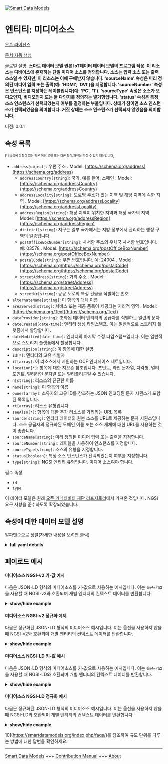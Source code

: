 <!-- 10-Header -->    
[![Smart Data Models](https://smartdatamodels.org/wp-content/uploads/2022/01/SmartDataModels_logo.png "Logo")](https://smartdatamodels.org)    
엔티티: 미디어소스    
==========<!-- /10-Header -->    
<!-- 15-License -->    
[오픈 라이선스](https://github.com/smart-data-models//dataModel.OCF/blob/master/mediaSource/LICENSE.md)    
[문서 자동 생성](https://docs.google.com/presentation/d/e/2PACX-1vTs-Ng5dIAwkg91oTTUdt8ua7woBXhPnwavZ0FxgR8BsAI_Ek3C5q97Nd94HS8KhP-r_quD4H0fgyt3/pub?start=false&loop=false&delayms=3000#slide=id.gb715ace035_0_60)    
<!-- /15-License -->    
<!-- 20-Description -->    
글로벌 설명: **스마트 데이터 모델 원본 IoT데이터 데이터 모델의 프로그램 적응. 이 리소스는 디바이스에 존재하는 단일 미디어 소스를 정의합니다. 소스는 입력 소스 또는 출력 소스일 수 있지만, 이 리소스는 이에 구애받지 않습니다. 'sourceName' 속성은 미리 정의된 미디어 입력 또는 출력(예: 'HDMI', 'DVI')을 지정합니다. 'sourceNumber' 속성은 인스턴스를 지정하는 레이블입니다(예: 'PC', '1'). 'sourceType' 속성은 소스가 오디오인지, 비디오인지 또는 둘 다인지를 정의하는 열거형입니다. 'status' 속성은 특정 소스 인스턴스가 선택되었는지 여부를 결정하는 부울입니다.  상태가 참이면 소스 인스턴스가 선택되었음을 의미합니다.  거짓 상태는 소스 인스턴스가 선택되지 않았음을 의미합니다.**    
버전: 0.0.1    
<!-- /20-Description -->    
<!-- 30-PropertiesList -->    
## 속성 목록    
<sup><sub>[*] 속성에 유형이 없는 것은 여러 유형 또는 다른 형식/패턴을 가질 수 있기 때문입니다</sub></sup>.    
- `address[object]`: 우편 주소  . Model: [https://schema.org/address](https://schema.org/address)	- `addressCountry[string]`: 국가. 예를 들어, 스페인  . Model: [https://schema.org/addressCountry](https://schema.org/addressCountry)    
	- `addressLocality[string]`: 도로명 주소가 있는 지역 및 해당 지역에 속한 지역  . Model: [https://schema.org/addressLocality](https://schema.org/addressLocality)    
	- `addressRegion[string]`: 해당 지역이 위치한 지역과 해당 국가의 지역  . Model: [https://schema.org/addressRegion](https://schema.org/addressRegion)    
	- `district[string]`: 지구는 일부 국가에서는 지방 정부에서 관리하는 행정 구역의 일종입니다.      
	- `postOfficeBoxNumber[string]`: 사서함 주소의 우체국 사서함 번호입니다. 예: 03578  . Model: [https://schema.org/postOfficeBoxNumber](https://schema.org/postOfficeBoxNumber)    
	- `postalCode[string]`: 우편 번호입니다. 예: 24004  . Model: [https://schema.org/https://schema.org/postalCode](https://schema.org/https://schema.org/postalCode)    
	- `streetAddress[string]`: 거리 주소  . Model: [https://schema.org/streetAddress](https://schema.org/streetAddress)    
	- `streetNr[string]`: 공공 도로의 특정 건물을 식별하는 번호      
- `alternateName[string]`: 이 항목의 대체 이름  - `areaServed[string]`: 서비스 또는 제공 품목이 제공되는 지리적 영역  . Model: [https://schema.org/Text](https://schema.org/Text)- `dataProvider[string]`: 조화된 데이터 엔티티의 공급자를 식별하는 일련의 문자  - `dateCreated[date-time]`: 엔티티 생성 타임스탬프. 이는 일반적으로 스토리지 플랫폼에서 할당합니다.  - `dateModified[date-time]`: 엔티티의 마지막 수정 타임스탬프입니다. 이는 일반적으로 스토리지 플랫폼에서 할당합니다.  - `description[string]`: 이 항목에 대한 설명  - `id[*]`: 엔티티의 고유 식별자  - `if[array]`: 이 리소스에서 지원하는 OCF 인터페이스 세트입니다.  - `location[*]`: 항목에 대한 지오숀 참조입니다. 포인트, 라인 문자열, 다각형, 멀티포인트, 멀티라인 문자열 또는 멀티폴리곤일 수 있습니다.  - `n[string]`: 리소스의 친근한 이름  - `name[string]`: 이 항목의 이름  - `owner[array]`: 소유자의 고유 ID를 참조하는 JSON 인코딩된 문자 시퀀스가 포함된 목록입니다.  - `rt[array]`: 리소스 유형입니다.  - `seeAlso[*]`: 항목에 대한 추가 리소스를 가리키는 URL 목록  - `source[string]`: 엔티티 데이터의 원본 소스를 URL로 제공하는 문자 시퀀스입니다. 소스 공급자의 정규화된 도메인 이름 또는 소스 개체에 대한 URL을 사용하는 것이 좋습니다.  - `sourceName[string]`: 미리 정의된 미디어 입력 또는 출력을 지정합니다.  - `sourceNumber[string]`: 레이블을 사용하여 인스턴스를 지정합니다.  - `sourceType[string]`: 소스의 유형을 지정합니다.  - `status[boolean]`: 특정 소스 인스턴스가 선택되었는지 여부를 지정합니다.  - `type[string]`: NGSI 엔티티 유형입니다. 미디어 소스여야 합니다.  <!-- /30-PropertiesList -->    
<!-- 35-RequiredProperties -->    
필수 속성    
- `id`  - `type`  <!-- /35-RequiredProperties -->    
<!-- 40-RequiredProperties -->    
이 데이터 모델은 원래 [오픈 커넥티비티 재단 리포지토리](https://github.com/openconnectivityfoundation/IoTDataModels)에서 가져온 것입니다. NGSI 요구 사항을 준수하도록 확장되었습니다.    
<!-- /40-RequiredProperties -->    
<!-- 50-DataModelHeader -->    
## 속성에 대한 데이터 모델 설명    
알파벳순으로 정렬(자세한 내용을 보려면 클릭)    
<!-- /50-DataModelHeader -->    
<!-- 60-ModelYaml -->    
<details><summary><strong>full yaml details</strong></summary>      
```yaml    
mediaSource:      
  description: 'Smart Data Models Program adaptation of the original IoTData data Models. This Resource defines a single media source that exists on a device. The source can be an input source or output source, this resource is agnostic of that. The Property ''sourceName'' specifies a pre-defined media input or output (e.g.''HDMI'', ''DVI''). The Property ''sourceNumber'' is a label to specify the instance (e.g. ''PC'', ''1''). The Property ''sourceType'' is an enumeration defining whether the source is audio, video or both. The Property ''status'' is a boolean that determines if the specific source instance is selected or not.  A status of true means that the source instance is selected.  A status of false means that the source instance is not selected.'      
  properties:      
    address:      
      description: The mailing address      
      properties:      
        addressCountry:      
          description: 'The country. For example, Spain'      
          type: string      
          x-ngsi:      
            model: https://schema.org/addressCountry      
            type: Property      
        addressLocality:      
          description: 'The locality in which the street address is, and which is in the region'      
          type: string      
          x-ngsi:      
            model: https://schema.org/addressLocality      
            type: Property      
        addressRegion:      
          description: 'The region in which the locality is, and which is in the country'      
          type: string      
          x-ngsi:      
            model: https://schema.org/addressRegion      
            type: Property      
        district:      
          description: 'A district is a type of administrative division that, in some countries, is managed by the local government'      
          type: string      
          x-ngsi:      
            type: Property      
        postOfficeBoxNumber:      
          description: 'The post office box number for PO box addresses. For example, 03578'      
          type: string      
          x-ngsi:      
            model: https://schema.org/postOfficeBoxNumber      
            type: Property      
        postalCode:      
          description: 'The postal code. For example, 24004'      
          type: string      
          x-ngsi:      
            model: https://schema.org/https://schema.org/postalCode      
            type: Property      
        streetAddress:      
          description: The street address      
          type: string      
          x-ngsi:      
            model: https://schema.org/streetAddress      
            type: Property      
        streetNr:      
          description: Number identifying a specific property on a public street      
          type: string      
          x-ngsi:      
            type: Property      
      type: object      
      x-ngsi:      
        model: https://schema.org/address      
        type: Property      
    alternateName:      
      description: An alternative name for this item      
      type: string      
      x-ngsi:      
        type: Property      
    areaServed:      
      description: The geographic area where a service or offered item is provided      
      type: string      
      x-ngsi:      
        model: https://schema.org/Text      
        type: Property      
    dataProvider:      
      description: A sequence of characters identifying the provider of the harmonised data entity      
      type: string      
      x-ngsi:      
        type: Property      
    dateCreated:      
      description: Entity creation timestamp. This will usually be allocated by the storage platform      
      format: date-time      
      type: string      
      x-ngsi:      
        type: Property      
    dateModified:      
      description: Timestamp of the last modification of the entity. This will usually be allocated by the storage platform      
      format: date-time      
      type: string      
      x-ngsi:      
        type: Property      
    description:      
      description: A description of this item      
      type: string      
      x-ngsi:      
        type: Property      
    id:      
      anyOf:      
        - description: Identifier format of any NGSI entity      
          maxLength: 256      
          minLength: 1      
          pattern: ^[\w\-\.\{\}\$\+\*\[\]`|~^@!,:\\]+$      
          type: string      
          x-ngsi:      
            type: Property      
        - description: Identifier format of any NGSI entity      
          format: uri      
          type: string      
          x-ngsi:      
            type: Property      
      description: Unique identifier of the entity      
      x-ngsi:      
        type: Property      
    if:      
      description: The OCF Interface set supported by this Resource.      
      items:      
        enum:      
          - oic.if.a      
          - oic.if.baseline      
        type: string      
      minItems: 2      
      readOnly: true      
      type: array      
      uniqueItems: true      
      x-ngsi:      
        type: Property      
    location:      
      description: 'Geojson reference to the item. It can be Point, LineString, Polygon, MultiPoint, MultiLineString or MultiPolygon'      
      oneOf:      
        - description: Geojson reference to the item. Point      
          properties:      
            bbox:      
              items:      
                type: number      
              minItems: 4      
              type: array      
            coordinates:      
              items:      
                type: number      
              minItems: 2      
              type: array      
            type:      
              enum:      
                - Point      
              type: string      
          required:      
            - type      
            - coordinates      
          title: GeoJSON Point      
          type: object      
          x-ngsi:      
            type: GeoProperty      
        - description: Geojson reference to the item. LineString      
          properties:      
            bbox:      
              items:      
                type: number      
              minItems: 4      
              type: array      
            coordinates:      
              items:      
                items:      
                  type: number      
                minItems: 2      
                type: array      
              minItems: 2      
              type: array      
            type:      
              enum:      
                - LineString      
              type: string      
          required:      
            - type      
            - coordinates      
          title: GeoJSON LineString      
          type: object      
          x-ngsi:      
            type: GeoProperty      
        - description: Geojson reference to the item. Polygon      
          properties:      
            bbox:      
              items:      
                type: number      
              minItems: 4      
              type: array      
            coordinates:      
              items:      
                items:      
                  items:      
                    type: number      
                  minItems: 2      
                  type: array      
                minItems: 4      
                type: array      
              type: array      
            type:      
              enum:      
                - Polygon      
              type: string      
          required:      
            - type      
            - coordinates      
          title: GeoJSON Polygon      
          type: object      
          x-ngsi:      
            type: GeoProperty      
        - description: Geojson reference to the item. MultiPoint      
          properties:      
            bbox:      
              items:      
                type: number      
              minItems: 4      
              type: array      
            coordinates:      
              items:      
                items:      
                  type: number      
                minItems: 2      
                type: array      
              type: array      
            type:      
              enum:      
                - MultiPoint      
              type: string      
          required:      
            - type      
            - coordinates      
          title: GeoJSON MultiPoint      
          type: object      
          x-ngsi:      
            type: GeoProperty      
        - description: Geojson reference to the item. MultiLineString      
          properties:      
            bbox:      
              items:      
                type: number      
              minItems: 4      
              type: array      
            coordinates:      
              items:      
                items:      
                  items:      
                    type: number      
                  minItems: 2      
                  type: array      
                minItems: 2      
                type: array      
              type: array      
            type:      
              enum:      
                - MultiLineString      
              type: string      
          required:      
            - type      
            - coordinates      
          title: GeoJSON MultiLineString      
          type: object      
          x-ngsi:      
            type: GeoProperty      
        - description: Geojson reference to the item. MultiLineString      
          properties:      
            bbox:      
              items:      
                type: number      
              minItems: 4      
              type: array      
            coordinates:      
              items:      
                items:      
                  items:      
                    items:      
                      type: number      
                    minItems: 2      
                    type: array      
                  minItems: 4      
                  type: array      
                type: array      
              type: array      
            type:      
              enum:      
                - MultiPolygon      
              type: string      
          required:      
            - type      
            - coordinates      
          title: GeoJSON MultiPolygon      
          type: object      
          x-ngsi:      
            type: GeoProperty      
      x-ngsi:      
        type: GeoProperty      
    n:      
      description: Friendly name of the Resource      
      maxLength: 64      
      readOnly: true      
      type: string      
      x-ngsi:      
        type: Property      
    name:      
      description: The name of this item      
      type: string      
      x-ngsi:      
        type: Property      
    owner:      
      description: A List containing a JSON encoded sequence of characters referencing the unique Ids of the owner(s)      
      items:      
        anyOf:      
          - description: Identifier format of any NGSI entity      
            maxLength: 256      
            minLength: 1      
            pattern: ^[\w\-\.\{\}\$\+\*\[\]`|~^@!,:\\]+$      
            type: string      
            x-ngsi:      
              type: Property      
          - description: Identifier format of any NGSI entity      
            format: uri      
            type: string      
            x-ngsi:      
              type: Property      
        description: Unique identifier of the entity      
        x-ngsi:      
          type: Property      
      type: array      
      x-ngsi:      
        type: Property      
    rt:      
      description: The Resource Type.      
      items:      
        enum:      
          - oic.r.mediasource      
        maxLength: 64      
        type: string      
      minItems: 1      
      readOnly: true      
      type: array      
      uniqueItems: true      
      x-ngsi:      
        type: Property      
    seeAlso:      
      description: list of uri pointing to additional resources about the item      
      oneOf:      
        - items:      
            format: uri      
            type: string      
          minItems: 1      
          type: array      
        - format: uri      
          type: string      
      x-ngsi:      
        type: Property      
    source:      
      description: 'A sequence of characters giving the original source of the entity data as a URL. Recommended to be the fully qualified domain name of the source provider, or the URL to the source object'      
      type: string      
      x-ngsi:      
        type: Property      
    sourceName:      
      description: Specifies a pre-defined media input or output.      
      type: string      
      x-ngsi:      
        type: Property      
    sourceNumber:      
      description: Label to specify the instance.      
      type: string      
      x-ngsi:      
        type: Property      
    sourceType:      
      description: Specifies the type of the source.      
      enum:      
        - audioOnly      
        - videoOnly      
        - audioPlusVideo      
      readOnly: true      
      type: string      
      x-ngsi:      
        type: Property      
    status:      
      description: Specifies if the specific source instance is selected or not.      
      type: boolean      
      x-ngsi:      
        type: Property      
    type:      
      description: NGSI entity type. It has to be mediaSource      
      enum:      
        - mediaSource      
      type: string      
      x-ngsi:      
        type: Property      
  required:      
    - id      
    - type      
  type: object      
  x-derived-from: https://github.com/OpenInterConnect/IoTDataModels/blob/master/mediaSourceResURI.swagger.json      
  x-disclaimer: 'Redistribution and use in source and binary forms, with or without modification, are permitted  provided that the license conditions are met. Copyleft (c) 2022 Contributors to Smart Data Models Program'      
  x-license-url: https://github.com/smart-data-models/dataModel.OCF/blob/master/mediaSource/LICENSE.md      
  x-model-schema: https://smart-data-models.github.io/dataModel.IoTDataModels/mediaSource/schema.json      
  x-model-tags: OCF      
  x-version: 0.0.1      
```    
</details>      
<!-- /60-ModelYaml -->    
<!-- 70-MiddleNotes -->    
<!-- /70-MiddleNotes -->    
<!-- 80-Examples -->    
## 페이로드 예시    
#### 미디어소스 NGSI-v2 키-값 예시    
다음은 JSON-LD 형식의 미디어소스를 키-값으로 사용하는 예시입니다. 이는 `옵션=키값`을 사용할 때 NGSI-v2와 호환되며 개별 엔티티의 컨텍스트 데이터를 반환합니다.    
<details><summary><strong>show/hide example</strong></summary>      
```json  
{  
  "id": "urn:ngsi-ld:mediaSource:id:LJAC:84422647",  
  "dateCreated": "2002-02-03T14:43:20Z",  
  "dateModified": "2006-02-11T14:03:31Z",  
  "source": "Institution research bad ",  
  "name": "Probably yours",  
  "alternateName": "Coach have school join hour. Nothing affect d",  
  "description": "Knowledge large close new election within reduce. News eye majority.",  
  "dataProvider": "We morning easy although rich. Under save have southern one most. Know why ball attention responsibility da",  
  "owner": [  
    "urn:ngsi-ld:mediaSource:items:TLEL:58779962",  
    "urn:ngsi-ld:mediaSource:items:REDI:91656547"  
  ],  
  "seeAlso": [  
    "urn:ngsi-ld:mediaSource:items:AJGB:26743605"  
  ],  
  "location": {  
    "type": "Point",  
    "coordinates": [  
      67.4900935,  
      -69.768952  
    ]  
  },  
  "address": {  
    "streetAddress": "Summer fi",  
    "addressLocality": "Network movie successful join carry result amount. Often mouth throw wear hit car technolo",  
    "addressRegion": "Crime both beat leader today issue personal area. Stock heart industry allow cover price within. Seat reduce attention language push image each six.",  
    "addressCountry": "Animal them involve others home sense after. Occur page minute.",  
    "postalCode": "Discuss sure avoid pretty building season. Available health them throw present. Even blue young city leave anything.",  
    "postOfficeBoxNumber": "May which writer need sell follow. Reason first thank represent drive. Parent consumer north adult list standard head.",  
    "streetNr": "Fall seat evening beautiful image. Other where suggest right break. Whether check mission draw go lose.",  
    "district": "Turn its part Republican resource baby memory. Table meet serve shoulder. Box film film meet drug stuff."  
  },  
  "areaServed": "Act camera human. Onto tax vote on. Keep suggest mother war able college door.",  
  "rt": [  
    "oic.r.mediasource"  
  ],  
  "status": true,  
  "sourceType": "audioPlusVideo",  
  "sourceName": "Finally during country operation task time attorney those. Reality account future never manager.",  
  "sourceNumber": "Help government clearly alone.",  
  "n": "Doctor meet though. Adult voice large oil communit",  
  "if": [  
    "oic.if.baseline",  
    "oic.if.a"  
  ],  
  "type": "mediaSource"  
}  
```  
</details>    
#### 미디어소스 NGSI-v2 정규화 예제    
다음은 정규화된 JSON-LD 형식의 미디어소스 예시입니다. 이는 옵션을 사용하지 않을 때 NGSI-v2와 호환되며 개별 엔티티의 컨텍스트 데이터를 반환합니다.    
<details><summary><strong>show/hide example</strong></summary>      
```json  
{  
  "id": "urn:ngsi-ld:mediaSource:id:LJAC:84422647",  
  "dateCreated": {  
    "type": "DateTime",  
    "value": "2002-02-03T14:43:20Z"  
  },  
  "dateModified": {  
    "type": "DateTime",  
    "value": "2006-02-11T14:03:31Z"  
  },  
  "source": {  
    "type": "Text",  
    "value": "Institution research bad "  
  },  
  "name": {  
    "type": "Text",  
    "value": "Probably yours"  
  },  
  "alternateName": {  
    "type": "Text",  
    "value": "Coach have school join hour. Nothing affect d"  
  },  
  "description": {  
    "type": "Text",  
    "value": "Knowledge large close new election within reduce. News eye majority."  
  },  
  "dataProvider": {  
    "type": "Text",  
    "value": "We morning easy although rich. Under save have southern one most. Know why ball attention responsibility da"  
  },  
  "owner": {  
    "type": "StructuredValue",  
    "value": [  
      "urn:ngsi-ld:mediaSource:items:TLEL:58779962",  
      "urn:ngsi-ld:mediaSource:items:REDI:91656547"  
    ]  
  },  
  "seeAlso": {  
    "type": "StructuredValue",  
    "value": [  
      "urn:ngsi-ld:mediaSource:items:AJGB:26743605"  
    ]  
  },  
  "location": {  
    "type": "geo:json",  
    "value": {  
      "type": "Point",  
      "coordinates": [  
        67.4900935,  
        -69.768952  
      ]  
    }  
  },  
  "address": {  
    "type": "StructuredValue",  
    "value": {  
      "streetAddress": "Summer fi",  
      "addressLocality": "Network movie successful join carry result amount. Often mouth throw wear hit car technolo",  
      "addressRegion": "Crime both beat leader today issue personal area. Stock heart industry allow cover price within. Seat reduce attention language push image each six.",  
      "addressCountry": "Animal them involve others home sense after. Occur page minute.",  
      "postalCode": "Discuss sure avoid pretty building season. Available health them throw present. Even blue young city leave anything.",  
      "postOfficeBoxNumber": "May which writer need sell follow. Reason first thank represent drive. Parent consumer north adult list standard head.",  
      "streetNr": "Fall seat evening beautiful image. Other where suggest right break. Whether check mission draw go lose.",  
      "district": "Turn its part Republican resource baby memory. Table meet serve shoulder. Box film film meet drug stuff."  
    }  
  },  
  "areaServed": {  
    "type": "Text",  
    "value": "Act camera human. Onto tax vote on. Keep suggest mother war able college door."  
  },  
  "rt": {  
    "type": "StructuredValue",  
    "value": [  
      "oic.r.mediasource"  
    ]  
  },  
  "status": {  
    "type": "Boolean",  
    "value": true  
  },  
  "sourceType": {  
    "type": "Text",  
    "value": "audioPlusVideo"  
  },  
  "sourceName": {  
    "type": "Text",  
    "value": "Finally during country operation task time attorney those. Reality account future never manager."  
  },  
  "sourceNumber": {  
    "type": "Text",  
    "value": "Help government clearly alone."  
  },  
  "n": {  
    "type": "Text",  
    "value": "Doctor meet though. Adult voice large oil communit"  
  },  
  "if": {  
    "type": "StructuredValue",  
    "value": [  
      "oic.if.baseline",  
      "oic.if.a"  
    ]  
  },  
  "type": "mediaSource"  
}  
```  
</details>    
#### 미디어소스 NGSI-LD 키-값 예시    
다음은 JSON-LD 형식의 미디어소스를 키-값으로 사용하는 예시입니다. 이는 `옵션=키값`을 사용할 때 NGSI-LD와 호환되며 개별 엔티티의 컨텍스트 데이터를 반환합니다.    
<details><summary><strong>show/hide example</strong></summary>      
```json  
{  
  "id": "urn:ngsi-ld:mediaSource:id:LJAC:84422647",  
  "dateCreated": "2002-02-03T14:43:20Z",  
  "dateModified": "2006-02-11T14:03:31Z",  
  "source": "Institution research bad ",  
  "name": "Probably yours",  
  "alternateName": "Coach have school join hour. Nothing affect d",  
  "description": "Knowledge large close new election within reduce. News eye majority.",  
  "dataProvider": "We morning easy although rich. Under save have southern one most. Know why ball attention responsibility da",  
  "owner": [  
    "urn:ngsi-ld:mediaSource:items:TLEL:58779962",  
    "urn:ngsi-ld:mediaSource:items:REDI:91656547"  
  ],  
  "seeAlso": [  
    "urn:ngsi-ld:mediaSource:items:AJGB:26743605"  
  ],  
  "location": {  
    "type": "Point",  
    "coordinates": [  
      67.4900935,  
      -69.768952  
    ]  
  },  
  "address": {  
    "streetAddress": "Summer fi",  
    "addressLocality": "Network movie successful join carry result amount. Often mouth throw wear hit car technolo",  
    "addressRegion": "Crime both beat leader today issue personal area. Stock heart industry allow cover price within. Seat reduce attention language push image each six.",  
    "addressCountry": "Animal them involve others home sense after. Occur page minute.",  
    "postalCode": "Discuss sure avoid pretty building season. Available health them throw present. Even blue young city leave anything.",  
    "postOfficeBoxNumber": "May which writer need sell follow. Reason first thank represent drive. Parent consumer north adult list standard head.",  
    "streetNr": "Fall seat evening beautiful image. Other where suggest right break. Whether check mission draw go lose.",  
    "district": "Turn its part Republican resource baby memory. Table meet serve shoulder. Box film film meet drug stuff."  
  },  
  "areaServed": "Act camera human. Onto tax vote on. Keep suggest mother war able college door.",  
  "rt": [  
    "oic.r.mediasource"  
  ],  
  "status": true,  
  "sourceType": "audioPlusVideo",  
  "sourceName": "Finally during country operation task time attorney those. Reality account future never manager.",  
  "sourceNumber": "Help government clearly alone.",  
  "n": "Doctor meet though. Adult voice large oil communit",  
  "if": [  
    "oic.if.baseline",  
    "oic.if.a"  
  ],  
  "type": "mediaSource",  
  "@context": [  
    "https://smartdatamodels.org/context.jsonld"  
  ]  
}  
```  
</details>    
#### 미디어소스 NGSI-LD 정규화 예시    
다음은 정규화된 JSON-LD 형식의 미디어소스 예시입니다. 이는 옵션을 사용하지 않을 때 NGSI-LD와 호환되며 개별 엔티티의 컨텍스트 데이터를 반환합니다.    
<details><summary><strong>show/hide example</strong></summary>      
```json  
{  
    "id": "urn:ngsi-ld:mediaSource:id:LJAC:84422647",  
    "dateCreated": {  
        "type": "Property",  
        "value": {  
            "@type": "DateTime",  
            "@value": "2002-02-03T14:43:20Z"  
        }  
    },  
    "dateModified": {  
        "type": "Property",  
        "value": {  
            "@type": "DateTime",  
            "@value": "2006-02-11T14:03:31Z"  
        }  
    },  
    "source": {  
        "type": "Property",  
        "value": "Institution research bad "  
    },  
    "name": {  
        "type": "Property",  
        "value": "Probably yours"  
    },  
    "alternateName": {  
        "type": "Property",  
        "value": "Coach have school join hour. Nothing affect d"  
    },  
    "description": {  
        "type": "Property",  
        "value": "Knowledge large close new election within reduce. News eye majority."  
    },  
    "dataProvider": {  
        "type": "Property",  
        "value": "We morning easy although rich. Under save have southern one most. Know why ball attention responsibility da"  
    },  
    "owner": {  
        "type": "Property",  
        "value": [  
            "urn:ngsi-ld:mediaSource:items:TLEL:58779962",  
            "urn:ngsi-ld:mediaSource:items:REDI:91656547"  
        ]  
    },  
    "seeAlso": {  
        "type": "Property",  
        "value": [  
            "urn:ngsi-ld:mediaSource:items:AJGB:26743605"  
        ]  
    },  
    "location": {  
        "type": "GeoProperty",  
        "value": {  
            "type": "Point",  
            "coordinates": [  
                67.4900935,  
                -69.768952  
            ]  
        }  
    },  
    "address": {  
        "type": "Property",  
        "value": {  
            "streetAddress": "Summer fi",  
            "addressLocality": "Network movie successful join carry result amount. Often mouth throw wear hit car technolo",  
            "addressRegion": "Crime both beat leader today issue personal area. Stock heart industry allow cover price within. Seat reduce attention language push image each six.",  
            "addressCountry": "Animal them involve others home sense after. Occur page minute.",  
            "postalCode": "Discuss sure avoid pretty building season. Available health them throw present. Even blue young city leave anything.",  
            "postOfficeBoxNumber": "May which writer need sell follow. Reason first thank represent drive. Parent consumer north adult list standard head.",  
            "streetNr": "Fall seat evening beautiful image. Other where suggest right break. Whether check mission draw go lose.",  
            "district": "Turn its part Republican resource baby memory. Table meet serve shoulder. Box film film meet drug stuff."  
        }  
    },  
    "areaServed": {  
        "type": "Property",  
        "value": "Act camera human. Onto tax vote on. Keep suggest mother war able college door."  
    },  
    "rt": {  
        "type": "Property",  
        "value": [  
            "oic.r.mediasource"  
        ]  
    },  
    "status": {  
        "type": "Property",  
        "value": true  
    },  
    "sourceType": {  
        "type": "Property",  
        "value": "audioPlusVideo"  
    },  
    "sourceName": {  
        "type": "Property",  
        "value": "Finally during country operation task time attorney those. Reality account future never manager."  
    },  
    "sourceNumber": {  
        "type": "Property",  
        "value": "Help government clearly alone."  
    },  
    "n": {  
        "type": "Property",  
        "value": "Doctor meet though. Adult voice large oil communit"  
    },  
    "if": {  
        "type": "Property",  
        "value": [  
            "oic.if.baseline",  
            "oic.if.a"  
        ]  
    },  
    "type": "mediaSource",  
    "@context": [  
        "https://smartdatamodels.org/context.jsonld"  
    ]  
}  
```  
</details><!-- /80-Examples -->    
<!-- 90-FooterNotes -->    
<!-- /90-FooterNotes -->    
<!-- 95-Units -->    
10](https://smartdatamodels.org/index.php/faqs/)를 참조하여 규모 단위를 다루는 방법에 대한 답변을 확인하세요.    
<!-- /95-Units -->    
<!-- 97-LastFooter -->    
---    
[Smart Data Models](https://smartdatamodels.org) +++ [Contribution Manual](https://bit.ly/contribution_manual) +++ [About](https://bit.ly/Introduction_SDM)<!-- /97-LastFooter -->    
